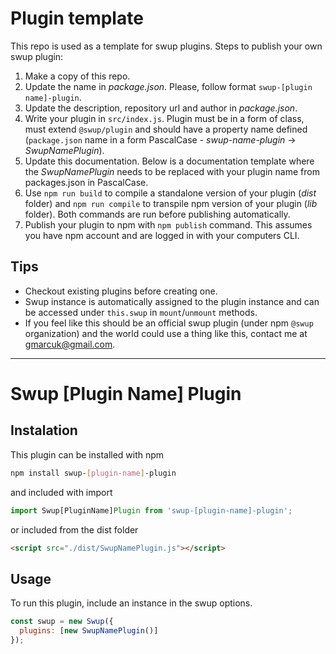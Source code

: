 [comment]: CLI-remove-start

# Plugin template

This repo is used as a template for swup plugins. Steps to publish your own swup plugin:

1. Make a copy of this repo.
2. Update the name in _package.json_. Please, follow format `swup-[plugin name]-plugin`.
3. Update the description, repository url and author in _package.json_.
4. Write your plugin in `src/index.js`. Plugin must be in a form of class, must extend `@swup/plugin` and should have a property name defined (`package.json` name in a form PascalCase - _swup-name-plugin_ -> _SwupNamePlugin_).
5. Update this documentation. Below is a documentation template where the _SwupNamePlugin_ needs to be replaced with your plugin name from packages.json in PascalCase.
6. Use `npm run build` to compile a standalone version of your plugin (_dist_ folder) and `npm run compile` to transpile npm version of your plugin (_lib_ folder). Both commands are run before publishing automatically.
7. Publish your plugin to npm with `npm publish` command. This assumes you have npm account and are logged in with your computers CLI.

## Tips

- Checkout existing plugins before creating one.
- Swup instance is automatically assigned to the plugin instance and can be accessed under `this.swup` in `mount`/`unmount` methods.
- If you feel like this should be an official swup plugin (under npm `@swup` organization) and the world could use a thing like this, contact me at gmarcuk@gmail.com.

---

[comment]: CLI-remove-end

# Swup [Plugin Name] Plugin

## Instalation

This plugin can be installed with npm

```bash
npm install swup-[plugin-name]-plugin
```

and included with import

```javascript
import Swup[PluginName]Plugin from 'swup-[plugin-name]-plugin';
```

or included from the dist folder

```html
<script src="./dist/SwupNamePlugin.js"></script>
```

## Usage

To run this plugin, include an instance in the swup options.

```javascript
const swup = new Swup({
  plugins: [new SwupNamePlugin()]
});
```
